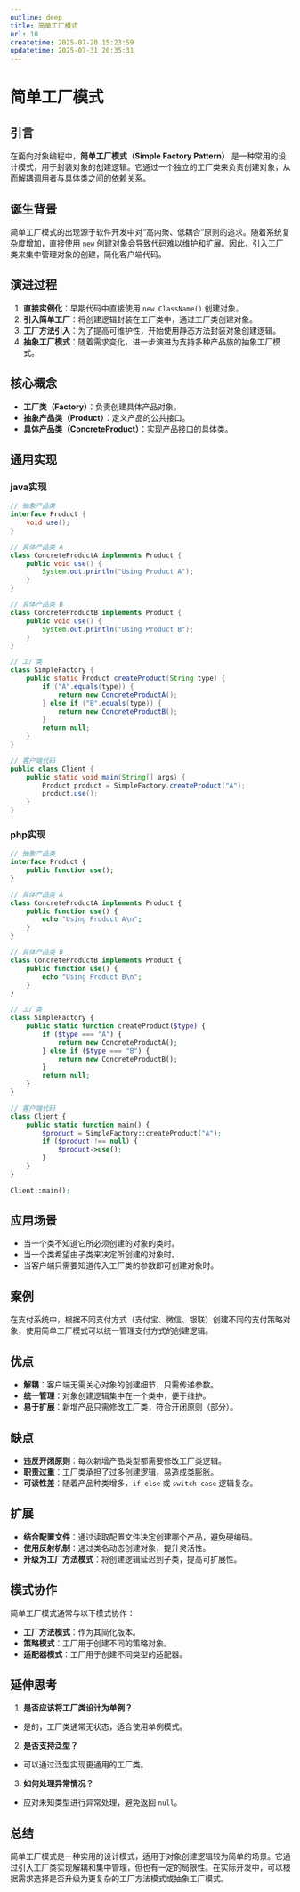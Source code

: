 ```yaml
---
outline: deep
title: 简单工厂模式
url: 10
createtime: 2025-07-20 15:23:59
updatetime: 2025-07-31 20:35:31
---
```


# 简单工厂模式

## 引言
在面向对象编程中，**简单工厂模式（Simple Factory Pattern）** 是一种常用的设计模式，用于封装对象的创建逻辑。它通过一个独立的工厂类来负责创建对象，从而解耦调用者与具体类之间的依赖关系。

## 诞生背景
简单工厂模式的出现源于软件开发中对“高内聚、低耦合”原则的追求。随着系统复杂度增加，直接使用 `new` 创建对象会导致代码难以维护和扩展。因此，引入工厂类来集中管理对象的创建，简化客户端代码。

## 演进过程
1. **直接实例化**：早期代码中直接使用 `new ClassName()` 创建对象。
2. **引入简单工厂**：将创建逻辑封装在工厂类中，通过工厂类创建对象。
3. **工厂方法引入**：为了提高可维护性，开始使用静态方法封装对象创建逻辑。
4. **抽象工厂模式**：随着需求变化，进一步演进为支持多种产品族的抽象工厂模式。

## 核心概念
- **工厂类（Factory）**：负责创建具体产品对象。
- **抽象产品类（Product）**：定义产品的公共接口。
- **具体产品类（ConcreteProduct）**：实现产品接口的具体类。

## 通用实现
### java实现
```java
// 抽象产品类
interface Product {
    void use();
}

// 具体产品类 A
class ConcreteProductA implements Product {
    public void use() {
        System.out.println("Using Product A");
    }
}

// 具体产品类 B
class ConcreteProductB implements Product {
    public void use() {
        System.out.println("Using Product B");
    }
}

// 工厂类
class SimpleFactory {
    public static Product createProduct(String type) {
        if ("A".equals(type)) {
            return new ConcreteProductA();
        } else if ("B".equals(type)) {
            return new ConcreteProductB();
        }
        return null;
    }
}

// 客户端代码
public class Client {
    public static void main(String[] args) {
        Product product = SimpleFactory.createProduct("A");
        product.use();
    }
}
```

### php实现
```php
// 抽象产品类
interface Product {
    public function use();
}

// 具体产品类 A
class ConcreteProductA implements Product {
    public function use() {
        echo "Using Product A\n";
    }
}

// 具体产品类 B
class ConcreteProductB implements Product {
    public function use() {
        echo "Using Product B\n";
    }
}

// 工厂类
class SimpleFactory {
    public static function createProduct($type) {
        if ($type === "A") {
            return new ConcreteProductA();
        } else if ($type === "B") {
            return new ConcreteProductB();
        }
        return null;
    }
}

// 客户端代码
class Client {
    public static function main() {
        $product = SimpleFactory::createProduct("A");
        if ($product !== null) {
            $product->use();
        }
    }
}

Client::main();
```

## 应用场景
- 当一个类不知道它所必须创建的对象的类时。
- 当一个类希望由子类来决定所创建的对象时。
- 当客户端只需要知道传入工厂类的参数即可创建对象时。

## 案例
在支付系统中，根据不同支付方式（支付宝、微信、银联）创建不同的支付策略对象，使用简单工厂模式可以统一管理支付方式的创建逻辑。

## 优点
- **解耦**：客户端无需关心对象的创建细节，只需传递参数。
- **统一管理**：对象创建逻辑集中在一个类中，便于维护。
- **易于扩展**：新增产品只需修改工厂类，符合开闭原则（部分）。

## 缺点
- **违反开闭原则**：每次新增产品类型都需要修改工厂类逻辑。
- **职责过重**：工厂类承担了过多创建逻辑，易造成类膨胀。
- **可读性差**：随着产品种类增多，`if-else` 或 `switch-case` 逻辑复杂。

## 扩展
- **结合配置文件**：通过读取配置文件决定创建哪个产品，避免硬编码。
- **使用反射机制**：通过类名动态创建对象，提升灵活性。
- **升级为工厂方法模式**：将创建逻辑延迟到子类，提高可扩展性。

## 模式协作
简单工厂模式通常与以下模式协作：
- **工厂方法模式**：作为其简化版本。
- **策略模式**：工厂用于创建不同的策略对象。
- **适配器模式**：工厂用于创建不同类型的适配器。

## 延伸思考
1. **是否应该将工厂类设计为单例？** 
- 是的，工厂类通常无状态，适合使用单例模式。
2. **是否支持泛型？**
- 可以通过泛型实现更通用的工厂类。
3. **如何处理异常情况？**
- 应对未知类型进行异常处理，避免返回 `null`。

## 总结
简单工厂模式是一种实用的设计模式，适用于对象创建逻辑较为简单的场景。它通过引入工厂类实现解耦和集中管理，但也有一定的局限性。在实际开发中，可以根据需求选择是否升级为更复杂的工厂方法模式或抽象工厂模式。